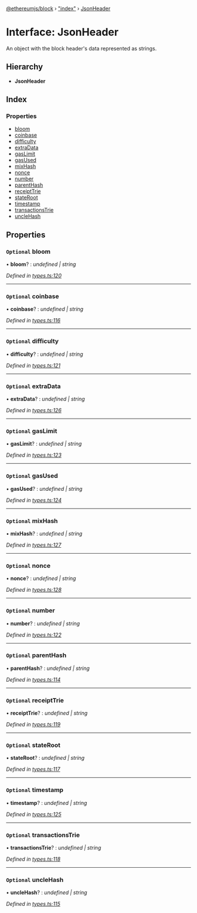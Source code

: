 [@ethereumjs/block](../README.md) › ["index"](../modules/_index_.md) › [JsonHeader](_index_.jsonheader.md)

# Interface: JsonHeader

An object with the block header's data represented as strings.

## Hierarchy

* **JsonHeader**

## Index

### Properties

* [bloom](_index_.jsonheader.md#optional-bloom)
* [coinbase](_index_.jsonheader.md#optional-coinbase)
* [difficulty](_index_.jsonheader.md#optional-difficulty)
* [extraData](_index_.jsonheader.md#optional-extradata)
* [gasLimit](_index_.jsonheader.md#optional-gaslimit)
* [gasUsed](_index_.jsonheader.md#optional-gasused)
* [mixHash](_index_.jsonheader.md#optional-mixhash)
* [nonce](_index_.jsonheader.md#optional-nonce)
* [number](_index_.jsonheader.md#optional-number)
* [parentHash](_index_.jsonheader.md#optional-parenthash)
* [receiptTrie](_index_.jsonheader.md#optional-receipttrie)
* [stateRoot](_index_.jsonheader.md#optional-stateroot)
* [timestamp](_index_.jsonheader.md#optional-timestamp)
* [transactionsTrie](_index_.jsonheader.md#optional-transactionstrie)
* [uncleHash](_index_.jsonheader.md#optional-unclehash)

## Properties

### `Optional` bloom

• **bloom**? : *undefined | string*

*Defined in [types.ts:120](https://github.com/ethereumjs/ethereumjs-vm/blob/master/packages/block/src/types.ts#L120)*

___

### `Optional` coinbase

• **coinbase**? : *undefined | string*

*Defined in [types.ts:116](https://github.com/ethereumjs/ethereumjs-vm/blob/master/packages/block/src/types.ts#L116)*

___

### `Optional` difficulty

• **difficulty**? : *undefined | string*

*Defined in [types.ts:121](https://github.com/ethereumjs/ethereumjs-vm/blob/master/packages/block/src/types.ts#L121)*

___

### `Optional` extraData

• **extraData**? : *undefined | string*

*Defined in [types.ts:126](https://github.com/ethereumjs/ethereumjs-vm/blob/master/packages/block/src/types.ts#L126)*

___

### `Optional` gasLimit

• **gasLimit**? : *undefined | string*

*Defined in [types.ts:123](https://github.com/ethereumjs/ethereumjs-vm/blob/master/packages/block/src/types.ts#L123)*

___

### `Optional` gasUsed

• **gasUsed**? : *undefined | string*

*Defined in [types.ts:124](https://github.com/ethereumjs/ethereumjs-vm/blob/master/packages/block/src/types.ts#L124)*

___

### `Optional` mixHash

• **mixHash**? : *undefined | string*

*Defined in [types.ts:127](https://github.com/ethereumjs/ethereumjs-vm/blob/master/packages/block/src/types.ts#L127)*

___

### `Optional` nonce

• **nonce**? : *undefined | string*

*Defined in [types.ts:128](https://github.com/ethereumjs/ethereumjs-vm/blob/master/packages/block/src/types.ts#L128)*

___

### `Optional` number

• **number**? : *undefined | string*

*Defined in [types.ts:122](https://github.com/ethereumjs/ethereumjs-vm/blob/master/packages/block/src/types.ts#L122)*

___

### `Optional` parentHash

• **parentHash**? : *undefined | string*

*Defined in [types.ts:114](https://github.com/ethereumjs/ethereumjs-vm/blob/master/packages/block/src/types.ts#L114)*

___

### `Optional` receiptTrie

• **receiptTrie**? : *undefined | string*

*Defined in [types.ts:119](https://github.com/ethereumjs/ethereumjs-vm/blob/master/packages/block/src/types.ts#L119)*

___

### `Optional` stateRoot

• **stateRoot**? : *undefined | string*

*Defined in [types.ts:117](https://github.com/ethereumjs/ethereumjs-vm/blob/master/packages/block/src/types.ts#L117)*

___

### `Optional` timestamp

• **timestamp**? : *undefined | string*

*Defined in [types.ts:125](https://github.com/ethereumjs/ethereumjs-vm/blob/master/packages/block/src/types.ts#L125)*

___

### `Optional` transactionsTrie

• **transactionsTrie**? : *undefined | string*

*Defined in [types.ts:118](https://github.com/ethereumjs/ethereumjs-vm/blob/master/packages/block/src/types.ts#L118)*

___

### `Optional` uncleHash

• **uncleHash**? : *undefined | string*

*Defined in [types.ts:115](https://github.com/ethereumjs/ethereumjs-vm/blob/master/packages/block/src/types.ts#L115)*
